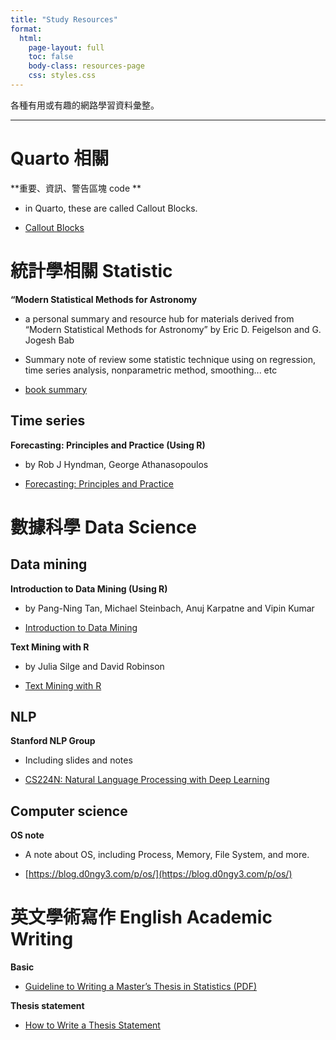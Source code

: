 ```yaml
---
title: "Study Resources"
format:
  html:
    page-layout: full
    toc: false
    body-class: resources-page
    css: styles.css
---
```


各種有用或有趣的網路學習資料彙整。

---

# Quarto 相關

**重要、資訊、警告區塊 code **

- in Quarto, these are called Callout Blocks.

- [Callout Blocks](https://quarto.org/docs/authoring/callouts.html)


# 統計學相關 Statistic 


**“Modern Statistical Methods for Astronomy**

- a personal summary and resource hub for materials derived from “Modern Statistical Methods for Astronomy” by Eric D. Feigelson and G. Jogesh Bab

- Summary note of review some statistic technique using on regression, time series analysis, nonparametric method, smoothing... etc

- [book summary](https://shihyuntang.github.io/tutorials/astro-stat/)

## Time series

**Forecasting: Principles and Practice (Using R)**

- by Rob J Hyndman, George Athanasopoulos

- [Forecasting: Principles and Practice](https://f0nzie.github.io/hyndman-bookdown-rsuite/index.html)





# 數據科學 Data Science


## Data mining

**Introduction to Data Mining (Using R)**

- by Pang-Ning Tan, Michael Steinbach, Anuj Karpatne and Vipin Kumar

- [Introduction to Data Mining](https://mhahsler.github.io/Introduction_to_Data_Mining_R_Examples/book/index.html)


**Text Mining with R**

- by Julia Silge and David Robinson 

- [Text Mining with R](https://www.tidytextmining.com/)

## NLP

**Stanford NLP Group**

- Including slides and notes 

- [CS224N: Natural Language Processing with Deep Learning](https://web.stanford.edu/class/cs224n/index.html)

 
## Computer science

**OS note**

- A note about OS, including Process, Memory, File System, and more.

- [https://blog.d0ngy3.com/p/os/](https://blog.d0ngy3.com/p/os/)



# 英文學術寫作 English Academic Writing

**Basic**

- [Guideline to Writing a Master’s Thesis in Statistics (PDF)](https://web.math.ku.dk/~susanne/BSc/masterguide.pdf)


**Thesis statement**

- [How to Write a Thesis Statement](https://wts.indiana.edu/writing-guides/how-to-write-a-thesis-statement.html)



